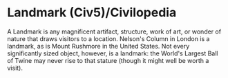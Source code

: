 # Landmark (Civ5)/Civilopedia

A Landmark is any magnificent artifact, structure, work of art, or wonder of nature that draws visitors to a location. Nelson's Column in London is a landmark, as is Mount Rushmore in the United States. Not every significantly sized object, however, is a landmark: the World's Largest Ball of Twine may never rise to that stature (though it might well be worth a visit).